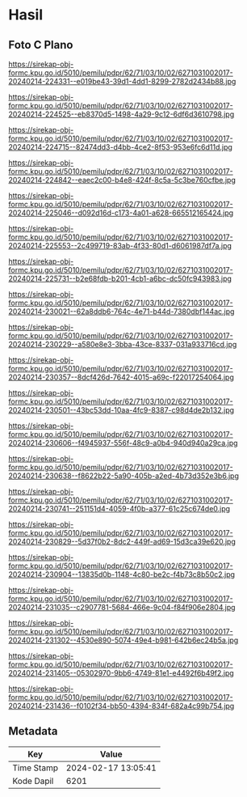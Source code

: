 # Hasil

## Foto C Plano

https://sirekap-obj-formc.kpu.go.id/5010/pemilu/pdpr/62/71/03/10/02/6271031002017-20240214-224331--e019be43-39d1-4dd1-8299-2782d2434b88.jpg

https://sirekap-obj-formc.kpu.go.id/5010/pemilu/pdpr/62/71/03/10/02/6271031002017-20240214-224525--eb8370d5-1498-4a29-9c12-6df6d3610798.jpg

https://sirekap-obj-formc.kpu.go.id/5010/pemilu/pdpr/62/71/03/10/02/6271031002017-20240214-224715--82474dd3-d4bb-4ce2-8f53-953e6fc6d11d.jpg

https://sirekap-obj-formc.kpu.go.id/5010/pemilu/pdpr/62/71/03/10/02/6271031002017-20240214-224842--eaec2c00-b4e8-424f-8c5a-5c3be760cfbe.jpg

https://sirekap-obj-formc.kpu.go.id/5010/pemilu/pdpr/62/71/03/10/02/6271031002017-20240214-225046--d092d16d-c173-4a01-a628-665512165424.jpg

https://sirekap-obj-formc.kpu.go.id/5010/pemilu/pdpr/62/71/03/10/02/6271031002017-20240214-225553--2c499719-83ab-4f33-80d1-d6061987df7a.jpg

https://sirekap-obj-formc.kpu.go.id/5010/pemilu/pdpr/62/71/03/10/02/6271031002017-20240214-225731--b2e68fdb-b201-4cb1-a6bc-dc50fc943983.jpg

https://sirekap-obj-formc.kpu.go.id/5010/pemilu/pdpr/62/71/03/10/02/6271031002017-20240214-230021--62a8ddb6-764c-4e71-b44d-7380dbf144ac.jpg

https://sirekap-obj-formc.kpu.go.id/5010/pemilu/pdpr/62/71/03/10/02/6271031002017-20240214-230229--a580e8e3-3bba-43ce-8337-031a933716cd.jpg

https://sirekap-obj-formc.kpu.go.id/5010/pemilu/pdpr/62/71/03/10/02/6271031002017-20240214-230357--8dcf426d-7642-4015-a69c-f22017254064.jpg

https://sirekap-obj-formc.kpu.go.id/5010/pemilu/pdpr/62/71/03/10/02/6271031002017-20240214-230501--43bc53dd-10aa-4fc9-8387-c98d4de2b132.jpg

https://sirekap-obj-formc.kpu.go.id/5010/pemilu/pdpr/62/71/03/10/02/6271031002017-20240214-230606--f4945937-556f-48c9-a0b4-940d940a29ca.jpg

https://sirekap-obj-formc.kpu.go.id/5010/pemilu/pdpr/62/71/03/10/02/6271031002017-20240214-230638--f8622b22-5a90-405b-a2ed-4b73d352e3b6.jpg

https://sirekap-obj-formc.kpu.go.id/5010/pemilu/pdpr/62/71/03/10/02/6271031002017-20240214-230741--251151d4-4059-4f0b-a377-61c25c674de0.jpg

https://sirekap-obj-formc.kpu.go.id/5010/pemilu/pdpr/62/71/03/10/02/6271031002017-20240214-230829--5d37f0b2-8dc2-449f-ad69-15d3ca39e620.jpg

https://sirekap-obj-formc.kpu.go.id/5010/pemilu/pdpr/62/71/03/10/02/6271031002017-20240214-230904--13835d0b-1148-4c80-be2c-f4b73c8b50c2.jpg

https://sirekap-obj-formc.kpu.go.id/5010/pemilu/pdpr/62/71/03/10/02/6271031002017-20240214-231035--c2907781-5684-466e-9c04-f84f906e2804.jpg

https://sirekap-obj-formc.kpu.go.id/5010/pemilu/pdpr/62/71/03/10/02/6271031002017-20240214-231302--4530e890-5074-49e4-b981-642b6ec24b5a.jpg

https://sirekap-obj-formc.kpu.go.id/5010/pemilu/pdpr/62/71/03/10/02/6271031002017-20240214-231405--05302970-9bb6-4749-81e1-e4492f6b49f2.jpg

https://sirekap-obj-formc.kpu.go.id/5010/pemilu/pdpr/62/71/03/10/02/6271031002017-20240214-231436--f0102f34-bb50-4394-834f-682a4c99b754.jpg


## Metadata

| Key        | Value               |
| ---------- | ------------------- |
| Time Stamp | 2024-02-17 13:05:41 |
| Kode Dapil | 6201                |



